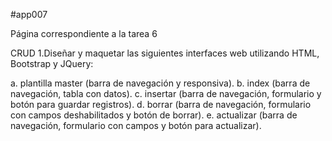 #app007

Página correspondiente a la tarea 6 

CRUD 
1.Diseñar y maquetar las siguientes interfaces web utilizando HTML, Bootstrap y JQuery:

a. plantilla master (barra de navegación y responsiva).
b. index (barra de navegación, tabla con datos).
c. insertar (barra de navegación, formulario y botón para guardar registros).
d. borrar (barra de navegación, formulario con campos deshabilitados y botón de borrar).
e. actualizar (barra de navegación, formulario con campos y botón para actualizar).

